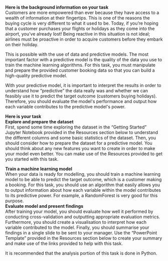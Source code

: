 **Here is the background information on your task**<br>
Customers are more empowered than ever because they have access to a wealth of information at their fingertips. This is one of the reasons 
the buying cycle is very different to what it used to be. Today, if you’re hoping that a customer purchases your flights or holidays as 
they come into the airport, you’ve already lost! Being reactive in this situation is not ideal; airlines must be proactive in order to 
acquire customers before they embark on their holiday.

This is possible with the use of data and predictive models. The most important factor with a predictive model is the quality of the data 
you use to train the machine learning algorithms. For this task, you must manipulate and prepare the provided customer booking data so 
that you can build a high-quality predictive model.

With your predictive model, it is important to interpret the results in order to understand how “predictive” the data really was and whether 
we can feasibly use it to predict the target outcome (customers buying holidays). Therefore, you should evaluate the model's performance and 
output how each variable contributes to the predictive model's power.

**Here is your task**<br>
**Explore and prepare the dataset**<br>
First, spend some time exploring the dataset in the “Getting Started” Jupyter Notebook provided in the Resources section below to understand the different 
columns and some basic statistics of the dataset. Then, you should consider how to prepare the dataset for a predictive model. You should think about 
any new features you want to create in order to make your model even better. You can make use of the Resources provided to get you started with this task. 

**Train a machine learning model**<br>
When your data is ready for modelling, you should train a machine learning model to be able to predict the target outcome, which is a customer making 
a booking. For this task, you should use an algorithm that easily allows you to output information about how each variable within the model contributes 
to its predictive power. For example, a RandomForest is very good for this purpose.
<br>
**Evaluate model and present findings**<br>
After training your model, you should evaluate how well it performed by conducting cross-validation and outputting appropriate evaluation metrics. 
Furthermore, you should create a visualisation to interpret how each variable contributed to the model. Finally, you should summarise your findings 
in a single slide to be sent to your manager. Use the “PowerPoint Template” provided in the Resources section below to create your summary and 
make use of the links provided to help with this task.

It is recommended that the analysis portion of this task is done in Python.
